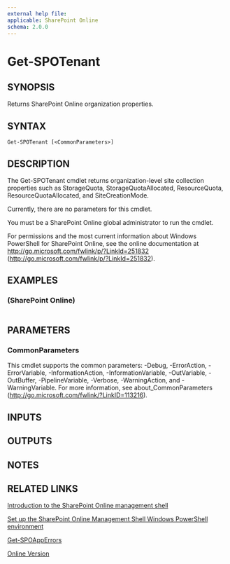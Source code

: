 ```yaml
---
external help file: 
applicable: SharePoint Online
schema: 2.0.0
---
```


# Get-SPOTenant

## SYNOPSIS
Returns SharePoint Online organization properties.

## SYNTAX

```
Get-SPOTenant [<CommonParameters>]
```

## DESCRIPTION
The Get-SPOTenant cmdlet returns organization-level site collection properties such as StorageQuota, StorageQuotaAllocated, ResourceQuota, ResourceQuotaAllocated, and SiteCreationMode.

Currently, there are no parameters for this cmdlet.

You must be a SharePoint Online global administrator to run the cmdlet.

For permissions and the most current information about Windows PowerShell for SharePoint Online, see the online documentation at http://go.microsoft.com/fwlink/p/?LinkId=251832 (http://go.microsoft.com/fwlink/p/?LinkId=251832).

## EXAMPLES

###   (SharePoint Online)
```

```

## PARAMETERS

### CommonParameters
This cmdlet supports the common parameters: -Debug, -ErrorAction, -ErrorVariable, -InformationAction, -InformationVariable, -OutVariable, -OutBuffer, -PipelineVariable, -Verbose, -WarningAction, and -WarningVariable. For more information, see about_CommonParameters (http://go.microsoft.com/fwlink/?LinkID=113216).

## INPUTS

## OUTPUTS

## NOTES

## RELATED LINKS

[Introduction to the SharePoint Online management shell]()

[Set up the SharePoint Online Management Shell Windows PowerShell environment]()

[Get-SPOAppErrors]()

[Online Version](http://technet.microsoft.com/EN-US/library/aa3a5d69-72f2-45b0-9ab6-bcd11a266348(Office.15).aspx)

